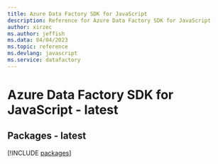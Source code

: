 ```yaml
---
title: Azure Data Factory SDK for JavaScript
description: Reference for Azure Data Factory SDK for JavaScript
author: xirzec
ms.author: jeffish
ms.data: 04/04/2023
ms.topic: reference
ms.devlang: javascript
ms.service: datafactory
---
```

# Azure Data Factory SDK for JavaScript - latest
## Packages - latest
[!INCLUDE [packages](data-factory-index.md)]